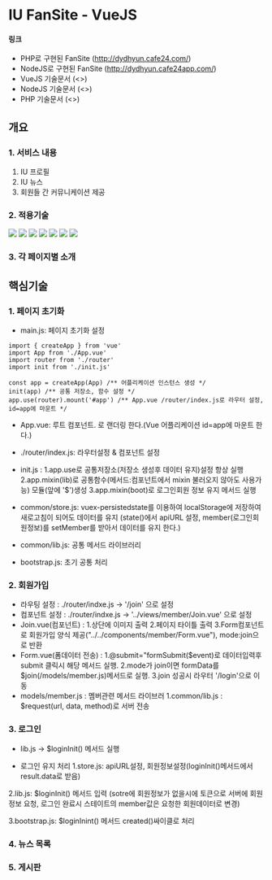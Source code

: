 # IU FanSite - VueJS
#### 링크
* PHP로 구현된 FanSite (<http://dydhyun.cafe24.com/>)
* NodeJS로 구현된 FanSite (<http://dydhyun.cafe24app.com/>)
* VueJS 기술문서 (<>)
* NodeJS 기술문서 (<>)
* PHP 기술문서 (<>)
## 개요
### 1. 서비스 내용 
1. IU 프로필
2. IU 뉴스
3. 회원들 간 커뮤니케이션 제공

### 2. 적용기술
<img src="https://img.shields.io/badge/vue.js-4FC08D?style=for-the-badge&logo=vue.js&logoColor=white"> <img src="https://img.shields.io/badge/node.js-339933?style=for-the-badge&logo=node.js&logoColor=white"> <img src="https://img.shields.io/badge/mysql-4479A1?style=for-the-badge&logo=mysql&logoColor=white"> <img src="https://img.shields.io/badge/html-E34F26?style=for-the-badge&logo=html5&logoColor=white"> <img src="https://img.shields.io/badge/css-1572B6?style=for-the-badge&logo=css3&logoColor=white"> <img src="https://img.shields.io/badge/javascript-F7DF1E?style=for-the-badge&logo=javascript&logoColor=black"> <img src="https://img.shields.io/badge/github-181717?style=for-the-badge&logo=github&logoColor=white">

### 3. 각 페이지별 소개

## 핵심기술
### 1. 페이지 초기화
* main.js: 페이지 초기화 설정
```
import { createApp } from 'vue'
import App from './App.vue'
import router from './router'
import init from './init.js'

const app = createApp(App) /** 어플리케이션 인스턴스 생성 */
init(app) /** 공통 저장소, 함수 설정 */
app.use(router).mount('#app') /** App.vue /router/index.js로 라우터 설정, id=app에 마운트 */
```
* App.vue: 루트 컴포넌트. <router-view/>로 랜더링 한다.(Vue 어플리케이션 id=app에 마운트 한다.)

* ./router/index.js: 라우터설정 & 컴포넌트 설정 

* init.js : 
1.app.use로 공통저장소(저장소 생성후 데이터 유지)설정 항상 실행
2.app.mixin(lib)로 공통함수(메서드:컴포넌트에서 mixin 불러오지 않아도 사용가능) 모듈(앞에 '$')생성
3.app.mixin(boot)로 로그인회원 정보 유지 메서드 실행

* common/store.js: vuex-persistedstate를 이용하여 localStorage에 저장하여 새로고침이 되어도 데이터를 유지
(state()에서 apiURL 설정, member(로그인회원정보)를 setMember를 받아서 데이터를 유지 한다.)

* common/lib.js: 공통 메서드 라이브러리

* bootstrap.js: 초기 공통 처리

### 2. 회원가입
* 라우팅 설정 : ./router/indxe.js -> '/join' 으로 설정
* 컴포넌트 설정 :  ./router/indxe.js ->  '../views/member/Join.vue' 으로 설정
* Join.vue(컴포넌트) : 
1.상단에 이미지 출력
2.페이지 타이틀 출력
3.Form컴포넌트로 회원가입 양식 제공("../../components/member/Form.vue"), mode:join으로 반환
* Form.vue(폼데이터 전송) : 
1.@submit="formSubmit($event)로 데이터입력후 submit 클릭시 해당 메서드 실행.
2.mode가 join이면 formData를 $join(/models/member.js)메서드로 실행.
3.join 성공시 라우터 '/login'으로 이동
* models/member.js : 멤버관련 메서드 라이브러
1.common/lib.js : $request(url, data, method)로 서버 전송



### 3. 로그인
* lib.js -> $loginInit() 메서드 실행 
 - 로그인 유지 처리 
1.store.js: apiURL설정, 회원정보설정(loginInit()메서드에서 result.data로 받음)

2.lib.js: $loginInit() 메서드 입력
(sotre에 회원정보가 없을시에 토큰으로 서버에 회원정보 요청, 로그인 완료시 스테이트의 member값은 요청한 회원데이터로 변경)

3.bootstrap.js: $loginInint() 메서드 created()싸이클로 처리


### 4. 뉴스 목록

### 5. 게시판

